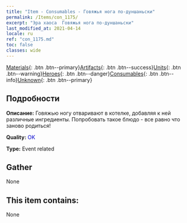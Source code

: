 ```yaml
---
title: "Item - Consumables - Говяжья нога по-дуншаньски"
permalink: /Items/con_1175/
excerpt: "Эра хаоса  Говяжья нога по-дуншаньски"
last_modified_at: 2021-04-14
locale: ru
ref: "con_1175.md"
toc: false
classes: wide
---
```

 [Materials](/ru/Items/){: .btn .btn--primary}[Artifacts](/ru/Items/Artifacts/){: .btn .btn--success}[Units](/ru/Items/Units/){: .btn .btn--warning}[Heroes](/ru/Items/Heroes/){: .btn .btn--danger}[Consumables](/ru/Items/Consumables/){: .btn .btn--info}[Unknown](/ru/Items/Unknown/){: .btn .btn--primary}

## Подробности
 **Описание:** Говяжью ногу отваривают в котелке, добавляя к ней различные ингредиенты. Попробовать такое блюдо - все равно что заново родиться!

 **Quality:** <span style="color: #0000CD">OK</span>

 **Type:** Event related

## Gather

  None

## This item contains:

  None

